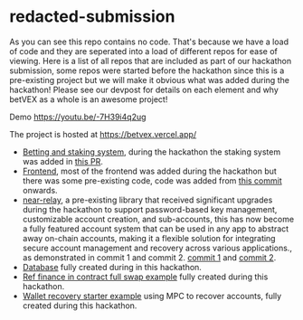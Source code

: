 # redacted-submission

As you can see this repo contains no code. That's because we have a load of code and they are seperated into a load of different repos for ease of viewing. Here is a list of all repos that are included as part of our hackathon submission, some repos were started before the hackathon since this is a pre-existing project but we will make it obvious what was added during the hackathon! Please see our devpost for details on each element and why betVEX as a whole is an awesome project!

Demo https://youtu.be/-7H39i4q2ug

The project is hosted at https://betvex.vercel.app/

- [Betting and staking system](https://github.com/vex-labs/vex-contract), during the hackathon the staking system was added in [this PR](https://github.com/vex-labs/vex-contract/pull/26).
- [Frontend](https://github.com/vex-labs/vex-frontend), most of the frontend was added during the hackathon but there was some pre-existing code, code was added from [this commit](https://github.com/vex-labs/vex-frontend/commit/30646d3f5ad8555b4f5f100aba6ac5de2ba8a621) onwards.
- [near-relay](https://github.com/SurgeCode/near-relay), a pre-existing library that received significant upgrades during the hackathon to support password-based key management, customizable account creation, and sub-accounts, this has now become a fully featured account system that can be used in any app to abstract away on-chain accounts, making it a flexible solution for integrating secure account management and recovery across various applications., as demonstrated in commit 1 and commit 2. 
[commit 1](https://github.com/SurgeCode/near-relay/commit/c358a6847ef07b5e8a6f069250c88f727bd1f481) and [commit 2](https://github.com/SurgeCode/near-relay/commit/ecd43307356f74343bcfc55dbd2550df594f0816).
- [Database](https://github.com/vex-labs/vex-database) fully created during in this hackathon.
- [Ref finance in contract full swap example](https://github.com/PiVortex/ref-swap-example) fully created during this hackathon.
- [Wallet recovery starter example](https://github.com/PiVortex/mpc-proxy-transaction) using MPC to recover accounts, fully created during this hackathon.

